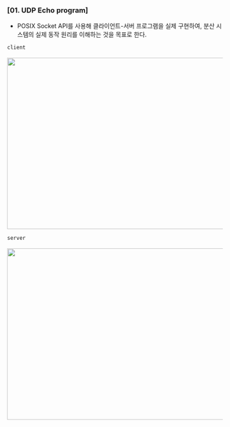 ### [01. UDP Echo program]
- POSIX Socket API를 사용해 클라이언트-서버 프로그램을 실제 구현하여, 분산 시스템의 실제 동작
원리를 이해하는 것을 목표로 한다.


`client` <br/><br/>
<img src="https://github.com/user-attachments/assets/8a5cea59-be76-4db6-b643-d56a60166085" width="600" height="400"/>

`server` <br/><br/>
<img src="https://github.com/user-attachments/assets/fb942d1b-34ab-46eb-a8db-f70548f3ab05" width="600" height="400"/>
